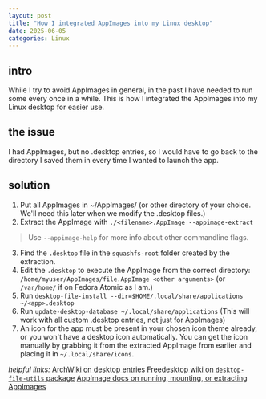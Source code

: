 ```yaml
---
layout: post
title: "How I integrated AppImages into my Linux desktop"
date: 2025-06-05
categories: Linux
---
```


## intro
While I try to avoid AppImages in general, in the past I have needed to run some every once in a while. This is how I integrated the AppImages into my Linux desktop for easier use.
## the issue
I had AppImages, but no .desktop entries, so I would have to go back to the directory I saved them in every time I wanted to launch the app.
## solution
1. Put all AppImages in ~/AppImages/ (or other directory of your choice. We'll need this later when we modify the .desktop files.)
2. Extract the AppImage with ```./<filename>.AppImage --appimage-extract```
> Use ```--appimage-help``` for more info about other commandline flags.
3. Find the `.desktop` file in the ```squashfs-root``` folder created by the extraction.
4. Edit the `.desktop` to execute the AppImage from the correct directory: ```/home/myuser/AppImages/file.AppImage <other arguments>``` (or ```/var/home/``` if on Fedora Atomic as I am.)
5. Run ```desktop-file-install --dir=$HOME/.local/share/applications ~/<app>.desktop```
6. Run ```update-desktop-database ~/.local/share/applications``` (This will work with all custom .desktop entries, not just for AppImages)
7. An icon for the app must be present in your chosen icon theme already, or you won't have a desktop icon automatically. You can get the icon manually by grabbing it from the extracted AppImage from earlier and placing it in `~/.local/share/icons`.

*helpful links:*
[ArchWiki on desktop entries](https://wiki.archlinux.org/title/Desktop_entries#Application_entry)
[Freedesktop wiki on `desktop-file-utils` package](https://www.freedesktop.org/wiki/Software/desktop-file-utils/)
[AppImage docs on running, mounting, or extracting AppImages](https://docs.appimage.org/user-guide/run-appimages.html#mount-or-extract-appimages)
